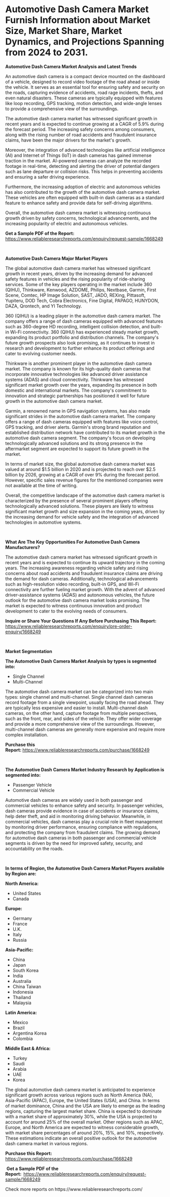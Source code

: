 <p><h1>Automotive Dash Camera Market Furnish Information about Market Size, Market Share, Market Dynamics, and Projections Spanning from 2024 to 2031.</h1></p><p><strong>Automotive Dash Camera Market Analysis and Latest Trends</strong></p>
<p><p>An automotive dash camera is a compact device mounted on the dashboard of a vehicle, designed to record video footage of the road ahead or inside the vehicle. It serves as an essential tool for ensuring safety and security on the roads, capturing evidence of accidents, road rage incidents, thefts, and even natural disasters. These cameras are typically equipped with features like loop recording, GPS tracking, motion detection, and wide-angle lenses to provide a comprehensive view of the surroundings.</p><p>The automotive dash camera market has witnessed significant growth in recent years and is expected to continue growing at a CAGR of 5.9% during the forecast period. The increasing safety concerns among consumers, along with the rising number of road accidents and fraudulent insurance claims, have been the major drivers for the market's growth.</p><p>Moreover, the integration of advanced technologies like artificial intelligence (AI) and Internet of Things (IoT) in dash cameras has gained immense traction in the market. AI-powered cameras can analyze the recorded footage in real-time, detecting and alerting the driver of potential dangers such as lane departure or collision risks. This helps in preventing accidents and ensuring a safer driving experience.</p><p>Furthermore, the increasing adoption of electric and autonomous vehicles has also contributed to the growth of the automotive dash camera market. These vehicles are often equipped with built-in dash cameras as a standard feature to enhance safety and provide data for self-driving algorithms.</p><p>Overall, the automotive dash camera market is witnessing continuous growth driven by safety concerns, technological advancements, and the increasing popularity of electric and autonomous vehicles.</p></p>
<p><strong>Get a Sample PDF of the Report:&nbsp;</strong> <a href="https://www.reliableresearchreports.com/enquiry/request-sample/1668249">https://www.reliableresearchreports.com/enquiry/request-sample/1668249</a></p>
<p>&nbsp;</p>
<p><strong>Automotive Dash Camera Major Market Players</strong></p>
<p><p>The global automotive dash camera market has witnessed significant growth in recent years, driven by the increasing demand for advanced safety features in vehicles and the rising popularity of ride-sharing services. Some of the key players operating in the market include 360 (QIHU), Thinkware, Kenwood, AZDOME, Philips, Nextbase, Garmin, First Scene, Comtec, HP Image Solution, SAST, JADO, REXing, Pittasoft, Yupiteru, DOD Tech, Cobra Electronics, Fine Digital, PAPAGO, HUNYDON, DAZA, Qrontech, and YI Technology.</p><p>360 (QIHU) is a leading player in the automotive dash camera market. The company offers a range of dash cameras equipped with advanced features such as 360-degree HD recording, intelligent collision detection, and built-in Wi-Fi connectivity. 360 (QIHU) has experienced steady market growth, expanding its product portfolio and distribution channels. The company's future growth prospects also look promising, as it continues to invest in research and development to further enhance its product offerings and cater to evolving customer needs.</p><p>Thinkware is another prominent player in the automotive dash camera market. The company is known for its high-quality dash cameras that incorporate innovative technologies like advanced driver assistance systems (ADAS) and cloud connectivity. Thinkware has witnessed significant market growth over the years, expanding its presence in both domestic and international markets. The company's commitment to innovation and strategic partnerships has positioned it well for future growth in the automotive dash camera market.</p><p>Garmin, a renowned name in GPS navigation systems, has also made significant strides in the automotive dash camera market. The company offers a range of dash cameras equipped with features like voice control, GPS tracking, and driver alerts. Garmin's strong brand reputation and established distribution network have contributed to its market growth in the automotive dash camera segment. The company's focus on developing technologically advanced solutions and its strong presence in the aftermarket segment are expected to support its future growth in the market.</p><p>In terms of market size, the global automotive dash camera market was valued at around $1.5 billion in 2020 and is projected to reach over $2.5 billion by 2026, growing at a CAGR of over 9% during the forecast period. However, specific sales revenue figures for the mentioned companies were not available at the time of writing.</p><p>Overall, the competitive landscape of the automotive dash camera market is characterized by the presence of several prominent players offering technologically advanced solutions. These players are likely to witness significant market growth and size expansion in the coming years, driven by the increasing demand for vehicle safety and the integration of advanced technologies in automotive systems.</p></p>
<p>&nbsp;</p>
<p><strong>What Are The Key Opportunities For Automotive Dash Camera Manufacturers?</strong></p>
<p><p>The automotive dash camera market has witnessed significant growth in recent years and is expected to continue its upward trajectory in the coming years. The increasing awareness regarding vehicle safety and rising concerns about road accidents and fraudulent insurance claims are driving the demand for dash cameras. Additionally, technological advancements such as high-resolution video recording, built-in GPS, and Wi-Fi connectivity are further fueling market growth. With the advent of advanced driver-assistance systems (ADAS) and autonomous vehicles, the future outlook for the automotive dash camera market looks promising. The market is expected to witness continuous innovation and product development to cater to the evolving needs of consumers.</p></p>
<p><strong>Inquire or Share Your Questions If Any Before Purchasing This Report:</strong> <a href="https://www.reliableresearchreports.com/enquiry/pre-order-enquiry/1668249">https://www.reliableresearchreports.com/enquiry/pre-order-enquiry/1668249</a></p>
<p>&nbsp;</p>
<p><strong>Market Segmentation</strong></p>
<p><strong>The Automotive Dash Camera Market Analysis by types is segmented into:</strong></p>
<p><ul><li>Single Channel</li><li>Multi-Channel</li></ul></p>
<p><p>The automotive dash camera market can be categorized into two main types: single channel and multi-channel. Single channel dash cameras record footage from a single viewpoint, usually facing the road ahead. They are typically less expensive and easier to install. Multi-channel dash cameras, on the other hand, capture footage from multiple perspectives, such as the front, rear, and sides of the vehicle. They offer wider coverage and provide a more comprehensive view of the surroundings. However, multi-channel dash cameras are generally more expensive and require more complex installation.</p></p>
<p><strong>Purchase this Report:&nbsp;</strong><a href="https://www.reliableresearchreports.com/purchase/1668249">https://www.reliableresearchreports.com/purchase/1668249</a></p>
<p>&nbsp;</p>
<p><strong>The Automotive Dash Camera Market Industry Research by Application is segmented into:</strong></p>
<p><ul><li>Passenger Vehicle</li><li>Commercial Vehicle</li></ul></p>
<p><p>Automotive dash cameras are widely used in both passenger and commercial vehicles to enhance safety and security. In passenger vehicles, dash cameras provide evidence in case of accidents or insurance claims, help deter theft, and aid in monitoring driving behavior. Meanwhile, in commercial vehicles, dash cameras play a crucial role in fleet management by monitoring driver performance, ensuring compliance with regulations, and protecting the company from fraudulent claims. The growing demand for automotive dash cameras in both passenger and commercial vehicle segments is driven by the need for improved safety, security, and accountability on the roads.</p></p>
<p>&nbsp;</p>
<p><strong>In terms of Region, the Automotive Dash Camera Market Players available by Region are:</strong></p>
<p>
    <p> <strong> North America: </strong>
        <ul>
            <li>United States</li>
            <li>Canada</li>
        </ul>
        </p> 
    <p> <strong> Europe: </strong>
        <ul>
            <li>Germany</li>
            <li>France</li>
            <li>U.K.</li>
            <li>Italy</li>
            <li>Russia</li>
        </ul>
        </p> 
    <p> <strong> Asia-Pacific: </strong>
        <ul>
            <li>China</li>
            <li>Japan</li>
            <li>South Korea</li>
            <li>India</li>
            <li>Australia</li>
            <li>China Taiwan</li>
            <li>Indonesia</li>
            <li>Thailand</li>
            <li>Malaysia</li>
        </ul>
        </p> 
    <p> <strong> Latin America: </strong>
        <ul>
            <li>Mexico</li>
            <li>Brazil</li>
            <li>Argentina Korea</li>
            <li>Colombia</li>
        </ul>
        </p> 
    <p> <strong> Middle East & Africa: </strong>
        <ul>
            <li>Turkey</li>
            <li>Saudi</li>
            <li>Arabia</li>
            <li>UAE</li>
            <li>Korea</li>
        </ul>
    </p>
    </p>
<p><p>The global automotive dash camera market is anticipated to experience significant growth across various regions such as North America (NA), Asia-Pacific (APAC), Europe, the United States (USA), and China. In terms of market dominance, China and the USA are likely to emerge as the leading regions, capturing the largest market share. China is expected to dominate with a market share of approximately 30%, while the USA is projected to account for around 25% of the overall market. Other regions such as APAC, Europe, and North America are expected to witness considerable growth, with market share percentages of around 20%, 15%, and 10%, respectively. These estimations indicate an overall positive outlook for the automotive dash camera market in various regions.</p></p>
<p><strong>Purchase this Report: </strong><a href="https://www.reliableresearchreports.com/purchase/1668249">https://www.reliableresearchreports.com/purchase/1668249</a></p>
<p>&nbsp;<strong>Get a Sample PDF of the Report:&nbsp;&nbsp;</strong><a href="https://www.reliableresearchreports.com/enquiry/request-sample/1668249">https://www.reliableresearchreports.com/enquiry/request-sample/1668249</a></p>
<p><strong></strong></p>
<p>Check more reports on https://www.reliableresearchreports.com/</p>